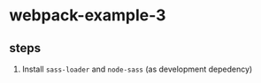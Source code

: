 # webpack-example-3


## steps

1. Install `sass-loader` and `node-sass` (as development depedency)

